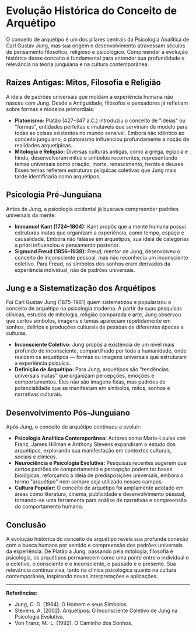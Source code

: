 
# Evolução Histórica do Conceito de Arquétipo

O conceito de arquétipo é um dos pilares centrais da Psicologia Analítica de Carl Gustav Jung, mas sua origem e desenvolvimento atravessam séculos de pensamento filosófico, religioso e psicológico. Compreender a evolução histórica desse conceito é fundamental para entender sua profundidade e relevância na teoria junguiana e na cultura contemporânea.

## Raízes Antigas: Mitos, Filosofia e Religião

A ideia de padrões universais que moldam a experiência humana não nasceu com Jung. Desde a Antiguidade, filósofos e pensadores já refletiam sobre formas e modelos primordiais:

- **Platonismo:** Platão (427–347 a.C.) introduziu o conceito de "ideias" ou "formas", entidades perfeitas e imutáveis que serviriam de modelo para todas as coisas existentes no mundo sensível. Embora não idêntico ao conceito junguiano, o platonismo influenciou profundamente a noção de realidades arquetípicas.
- **Mitologia e Religião:** Diversas culturas antigas, como a grega, egípcia e hindu, desenvolveram mitos e símbolos recorrentes, representando temas universais como criação, morte, renascimento, heróis e deuses. Esses temas refletem estruturas psíquicas coletivas que Jung mais tarde identificaria como arquétipos.

## Psicologia Pré-Junguiana

Antes de Jung, a psicologia ocidental já buscava compreender padrões universais da mente:

- **Immanuel Kant (1724–1804):** Kant propôs que a mente humana possui estruturas inatas que organizam a experiência, como tempo, espaço e causalidade. Embora não falasse em arquétipos, sua ideia de categorias a priori influenciou o pensamento posterior.
- **Sigmund Freud (1856–1939):** Freud, mentor de Jung, desenvolveu o conceito de inconsciente pessoal, mas não reconhecia um inconsciente coletivo. Para Freud, os símbolos dos sonhos eram derivados da experiência individual, não de padrões universais.

## Jung e a Sistematização dos Arquétipos

Foi Carl Gustav Jung (1875–1961) quem sistematizou e popularizou o conceito de arquétipo na psicologia moderna. A partir de suas pesquisas clínicas, estudos de mitologia, religião comparada e arte, Jung observou que certos símbolos, imagens e temas apareciam repetidamente em sonhos, delírios e produções culturais de pessoas de diferentes épocas e culturas.

- **Inconsciente Coletivo:** Jung propôs a existência de um nível mais profundo do inconsciente, compartilhado por toda a humanidade, onde residem os arquétipos — formas ou imagens universais que estruturam a experiência psíquica.
- **Definição de Arquétipo:** Para Jung, arquétipos são "tendências universais inatas" que organizam percepções, emoções e comportamentos. Eles não são imagens fixas, mas padrões de potencialidade que se manifestam em símbolos, mitos, sonhos e narrativas culturais.

## Desenvolvimento Pós-Junguiano

Após Jung, o conceito de arquétipo continuou a evoluir:

- **Psicologia Analítica Contemporânea:** Autores como Marie-Louise von Franz, James Hillman e Anthony Stevens expandiram o estudo dos arquétipos, explorando sua manifestação em contextos culturais, sociais e clínicos.
- **Neurociência e Psicologia Evolutiva:** Pesquisas recentes sugerem que certos padrões de comportamento e percepção podem ter bases biológicas, reforçando a ideia de predisposições universais, embora o termo "arquétipo" nem sempre seja utilizado nesses campos.
- **Cultura Popular:** O conceito de arquétipo foi amplamente adotado em áreas como literatura, cinema, publicidade e desenvolvimento pessoal, tornando-se uma ferramenta para análise de narrativas e compreensão do comportamento humano.

## Conclusão

A evolução histórica do conceito de arquétipo revela sua profunda conexão com a busca humana por sentido e compreensão dos padrões universais da experiência. De Platão a Jung, passando pela mitologia, filosofia e psicologia, os arquétipos permanecem como uma ponte entre o individual e o coletivo, o consciente e o inconsciente, o passado e o presente. Sua relevância continua viva, tanto na clínica psicológica quanto na cultura contemporânea, inspirando novas interpretações e aplicações.

---
**Referências:**
- Jung, C. G. (1964). O Homem e seus Símbolos.
- Stevens, A. (2002). Arquétipos: O Inconsciente Coletivo de Jung na Psicologia Evolutiva.
- Von Franz, M.-L. (1992). O Caminho dos Sonhos.
```
